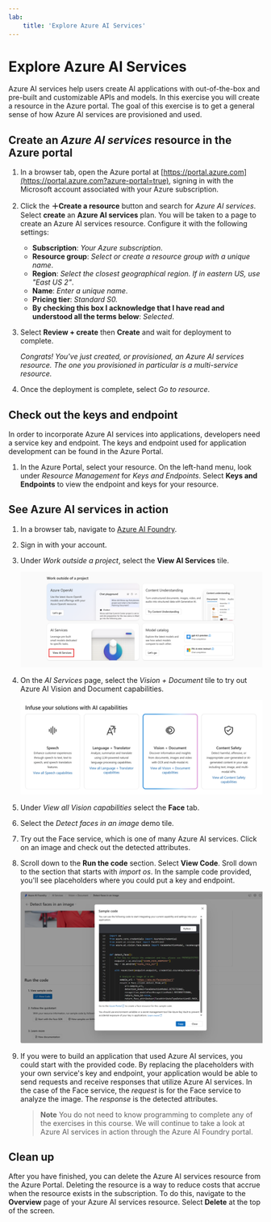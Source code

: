 ```yaml
---
lab:
    title: 'Explore Azure AI Services'
---
```


# Explore Azure AI Services

Azure AI services help users create AI applications with out-of-the-box and pre-built and customizable APIs and models. In this exercise you will create a resource in the Azure portal. The goal of this exercise is to get a general sense of how Azure AI services are provisioned and used.

## Create an *Azure AI services* resource in the Azure portal

1. In a browser tab, open the Azure portal at [https://portal.azure.com](https://portal.azure.com?azure-portal=true), signing in with the Microsoft account associated with your Azure subscription.

1. Click the **&#65291;Create a resource** button and search for *Azure AI services*. Select **create** an **Azure AI services** plan. You will be taken to a page to create an Azure AI services resource. Configure it with the following settings:
    - **Subscription**: *Your Azure subscription*.
    - **Resource group**: *Select or create a resource group with a unique name*.
    - **Region**: *Select the closest geographical region. If in eastern US, use "East US 2"*.
    - **Name**: *Enter a unique name*.
    - **Pricing tier**: *Standard S0.*
    - **By checking this box I acknowledge that I have read and understood all the terms below**: *Selected*.

1. Select **Review + create** then **Create** and wait for deployment to complete.

    *Congrats! You've just created, or provisioned, an Azure AI services resource. The one you provisioned in particular is a multi-service resource.*

1. Once the deployment is complete, select *Go to resource*. 

## Check out the keys and endpoint

In order to incorporate Azure AI services into applications, developers need a service key and endpoint. The keys and endpoint used for application development can be found in the Azure Portal. 

1. In the Azure Portal, select your resource. On the left-hand menu, look under *Resource Management* for *Keys and Endpoints*. Select **Keys and Endpoints** to view the endpoint and keys for your resource. 

## See Azure AI services in action

1. In a browser tab, navigate to [Azure AI Foundry](https://ai.azure.com?azure-portal=true).

1. Sign in with your account. 

1. Under *Work outside a project*, select the **View AI Services** tile.
 
    ![Screenshot of the left-hand menu on the project screen with AI Services selected.](./media/view-ai-foundry-outside-project.png)  

1. On the *AI Services* page, select the *Vision + Document* tile to try out Azure AI Vision and Document capabilities.

    ![Screenshot of the Vision and Document tile selected on the AI Services page.](./media/vision-document-tile.png)

1. Under *View all Vision capabilities* select the **Face** tab. 

1. Select the *Detect faces in an image* demo tile. 

1. Try out the Face service, which is one of many Azure AI services. Click on an image and check out the detected attributes. 

1. Scroll down to the **Run the code** section. Select **View Code**. Sroll down to the section that starts with *import os*. In the sample code provided, you'll see placeholders where you could put a key and endpoint.

    ![Screenshot of the view code screen with a view of the code placeholders for key and endpoint.](./media/view-code-example.png) 

1. If you were to build an application that used Azure AI services, you could start with the provided code. By replacing the placeholders with your own service's key and endpoint, your application would be able to send requests and receive responses that utilize Azure AI services. In the case of the Face service, the *request* is for the Face service to analyze the image. The *response* is the detected attributes. 

    >**Note**
    >You do not need to know programming to complete any of the exercises in this course. We will continue to take a look at Azure AI services in action through the Azure AI Foundry portal.  
 
## Clean up 

After you have finished, you can delete the Azure AI services resource from the Azure Portal. Deleting the resource is a way to reduce costs that accrue when the resource exists in the subscription. To do this, navigate to the **Overview** page of your Azure AI services resource. Select **Delete** at the top of the screen.









